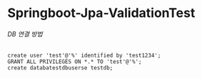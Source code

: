 Springboot-Jpa-ValidationTest
=============

###### DB 연결 방법

```mariadb
create user 'test'@'%' identified by 'test1234';
GRANT ALL PRIVILEGES ON *.* TO 'test'@'%';
create databatestdbuserse testdb;
```
